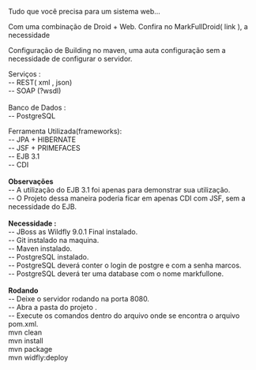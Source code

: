 Tudo que você precisa para um sistema web... 

Com uma combinação de Droid + Web. 
Confira no MarkFullDroid( link ), a necessidade 

Configuração de Building no maven, uma auta configuração sem a necessidade de configurar o servidor. 

Serviços : <br>
 -- REST( xml , json)<br>
 -- SOAP (?wsdl) <br>
<br>
Banco de Dados :<br>
 -- PostgreSQL <br>

Ferramenta Utilizada(frameworks):<br>
 -- JPA + HIBERNATE<br>
 -- JSF + PRIMEFACES<br>
 -- EJB 3.1<br>
 -- CDI<br>
 <br>
<b> Observações </b><br>
-- A utilização do EJB 3.1 foi apenas para demonstrar sua utilização. <br>
-- O Projeto dessa maneira poderia ficar em apenas CDI com JSF, sem a necessidade do EJB. <br>
 <br>
 <b> Necessidade :</b><br>
 -- JBoss as Wildfly  9.0.1 Final  instalado.<br>
 -- Git instalado na maquina.<br>
 -- Maven instalado.<br>
 -- PostgreSQL instalado.<br>
 -- PostgreSQL deverá conter o login de postgre e com a senha marcos. <br>
 -- PostgreSQL deverá ter uma database com o nome markfullone.<br>
<br>
<b> Rodando </b><br>
-- Deixe o servidor rodando na porta 8080.<br>
-- Abra a pasta do projeto .<br>
-- Execute os comandos dentro do arquivo onde se encontra o arquivo pom.xml.<br>
mvn clean<br>
mvn install <br>
mvn package <br>
mvn widfly:deploy<br>
